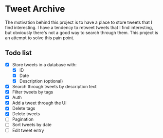 # Tweet Archive

The motivation behind this project is to have a place to store tweets that I find interesting. I have a tendency to retweet tweets that I find interesting, but obviously there's not a good way to search through them. This project is an attempt to solve this pain point.

## Todo list

- [x] Store tweets in a database with:
  - [x] ID
  - [x] Date
  - [x] Description (optional)
- [x] Search through tweets by description text
- [x] Filter tweets by tags
- [x] Auth
- [x] Add a tweet through the UI
- [x] Delete tags
- [x] Delete tweets
- [ ] Pagination
- [ ] Sort tweets by date
- [ ] Edit tweet entry

